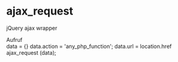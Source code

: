 # ajax_request
jQuery ajax wrapper

Aufruf <br>
data = {}
data.action = 'any_php_function';
data.url = location.href
ajax_request (data);
